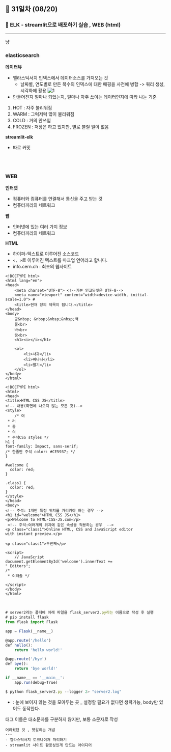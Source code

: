 ## 📅 31일차 (08/20)
### 🔎 ELK - streamlit으로 배포하기 실습 , WEB (html)
--- 
냥
### elasticsearch
**데이터뷰**
- 엘라스틱서치 인덱스에서 데이터소스를 가져오는 것
  - 날짜별, 연도별로 만든 복수의 인덱스에 대한 매핑을 사전에 병합 -> 쿼리 생성, 시각화에 활용
![1](https://github.com/user-attachments/assets/b80c1d56-418d-4381-a190-483839ab1ff3)
- 만들어진지 얼마나 되었는지, 얼마나 자주 쓰이는 데이터인지에 따라 나눈 기준
1. HOT : 자주 불리워짐
2. WARM : 그럭저럭 많이 불리워짐
3. COLD : 거의 안쓰임
4. FROZEN : 저장은 하고 있지만, 별로 불릴 일이 없음

**streamlit-elk**
- 따로 커밋

<br><br>
### WEB
**인터넷** 
- 컴퓨터와 컴퓨터를 연결해서 통신을 주고 받는 것
- 컴퓨터끼리의 네트워크

**웹** 
- 인터넷에 있는 여러 가지 정보
- 컴퓨터끼리의 네트워크

**HTML** 
- 하이퍼-텍스트로 이루어진 소스코드
- `<, >`로 이루어진 텍스트를 마크업 언어라고 합니다.
- info.cern.ch : 최초의 웹사이트

```JavaScirpt
<!DOCTYPE html>
<html lang="en">
<head>
    <meta charset="UTF-8"> <!--기본 인코딩셋은 UTF-8-->
    <meta name="viewport" content="width=device-width, initial-scale=1.0"> #
    <title>현재 창의 제목이 됩니다.</title>
</head>
<body>
    공&nbsp; &nbsp;&nbsp;&nbsp;백
    줄<br>
    바<br>
    꿈<br>
    <h1><i></i></h1>

    <ol>
        <li>사과</li>
        <li>바나나</li>
        <li>딸기</li>
    </ol>
</body>
</html>

<!DOCTYPE html>
<html>
<head>
<title>HTML CSS JS</title>
<!-- 내용(화면에 나오지 않는 모든 것)-->
<style> 
    /* 여
 * 러
 * 줄
 * 의
 * 주석CSS styles */
h1 {
font-family: Impact, sans-serif;
/* 한줄만 주석 color: #CE5937; */
}
  
#welcome {
  color: red;
}

.class1 {
  color: red;
}
</style>
</head>
<body>
<!-- 주석: 1개만 특정 위치를 가리켜야 하는 경우 -->
<h1 id="welcome">HTML CSS JS</h1>
<p>Welcome to HTML-CSS-JS.com</p>
 <!-- 주석:여러개의 위치에 같은 속성을 적용하는 경우  -->
<p class="class1">Online HTML, CSS and JavaScript editor 
with instant preview.</p>
  
<p class="class1">두번째</p>

<script>
    // JavaScript
document.getElementById('welcome').innerText += 
" Editors";
/*
 * 여러줄 */

</script>
</body>
</html>
```
<br>

```JavaScript
# server2라는 폴더에 아래 파일을 flask_server2.py라는 이름으로 작성 후 실행
# pip install flask
from flask import Flask

app = Flask(__name__)

@app.route('/hello')
def hello():
    return 'hello world!'

@app.route('/bye')
def bye():
    return 'bye world!'

if __name__ == '__main__':
    app.run(debug=True)

$ python flask_server2.py --logger 2> "server2.log"
```
- <head> : 눈에 보이지 않는 것을 모아두는 곳 _ 설정할 필요가 없다면 생략가능, body만 있어도 동작한다. 
태그 이름은 대소문자를 구분하지 않지만, 보통 소문자로 작성


```
어려웠던 것 , 헷갈리는 개념
--- 
- 엘라스틱서치 토크나이저 처리하기
- streamlit 사이트 활용성있게 만드는 아이디어
